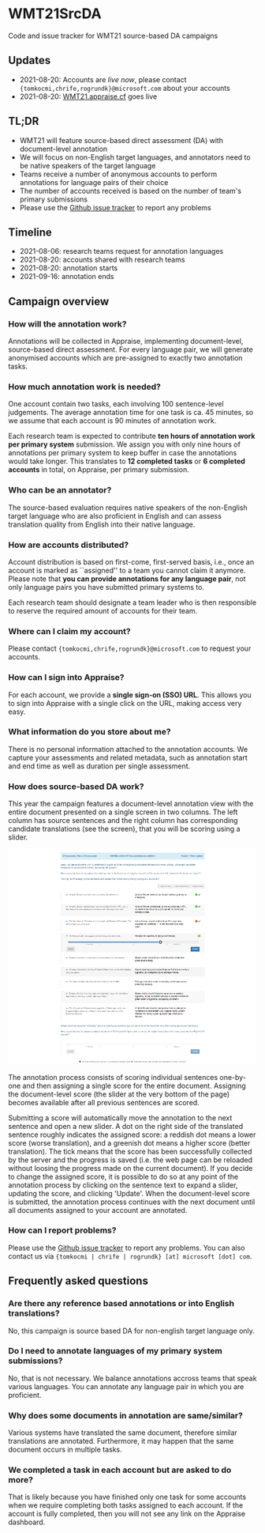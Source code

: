 # WMT21SrcDA

Code and issue tracker for WMT21 source-based DA campaigns

## Updates

- 2021-08-20: Accounts are *live now*, please contact `{tomkocmi,chrife,rogrundk}@microsoft.com` about your accounts
- 2021-08-20: [WMT21.appraise.cf](http://wmt21.appraise.cf) goes live

## TL;DR

- WMT21 will feature source-based direct assessment (DA) with document-level annotation
- We will focus on non-English target languages, and annotators need to be native speakers of the target language
- Teams receive a number of anonymous accounts to perform annotations for language pairs of their choice
- The number of accounts received is based on the number of team's primary submissions
- Please use the [Github issue tracker](https://github.com/AppraiseDev/WMT21SrcDA/issues) to report any problems

## Timeline

- 2021-08-06: research teams request for annotation languages
- 2021-08-20: accounts shared with research teams
- 2021-08-20: annotation starts
- 2021-09-16: annotation ends

## Campaign overview

### How will the annotation work?

Annotations will be collected in Appraise, implementing document-level,
source-based direct assessment. For every language pair, we will generate
anonymised accounts which are pre-assigned to exactly two annotation tasks.

### How much annotation work is needed?

One account contain two tasks, each involving 100 sentence-level judgements.
The average annotation time for one task is ca. 45 minutes, so we assume that
each account is 90 minutes of annotation work.

Each research team is expected to contribute **ten hours of annotation work
per primary system** submission. We assign you with only nine hours of
annotations per primary system to keep buffer in case the annotations
would take longer. This translates to **12 completed tasks** or
**6 completed accounts** in total, on Appraise, per primary submission.

### Who can be an annotator?

The source-based evaluation requires native speakers of the non-English target
language who are also proficient in English and can assess translation quality
from English into their native language.

### How are accounts distributed?

Account distribution is based on first-come, first-served basis, i.e., once
an account is marked as ``assigned'' to a team you cannot claim it anymore.
Please note that **you can provide annotations for any language pair**, not
only language pairs you have submitted primary systems to.

Each research team should designate a team leader who is then responsible to
reserve the required amount of accounts for their team.

### Where can I claim my account?

Please contact `{tomkocmi,chrife,rogrundk}@microsoft.com` to request your accounts.

### How can I sign into Appraise?

For each account, we provide a **single sign-on (SSO) URL**. This allows you
to sign into Appraise with a single click on the URL, making access very easy.

### What information do you store about me?

There is no personal information attached to the annotation accounts. We
capture your assessments and related metadata, such as annotation start and
end time as well as duration per single assessment.

### How does source-based DA work?

This year the campaign features a document-level annotation view with the
entire document presented on a single screen in two columns. The left column
has source sentences and the right column has corresponding candidate
translations (see the screen), that you will be scoring using a slider.

![Screenshot of WMT21](/images/screen_wmt20.png)

The annotation process consists of scoring individual sentences one-by-one and
then assigning a single score for the entire document. Assigning the
document-level score (the slider at the very bottom of the page) becomes
available after all previous sentences are scored.

Submitting a score will automatically move the annotation to the next sentence
and open a new slider. A dot on the right side of the translated sentence
roughly indicates the assigned score: a reddish dot means a lower score (worse
translation), and a greenish dot means a higher score (better translation). The
tick means that the score has been successfully collected by the server and the
progress is saved (i.e. the web page can be reloaded without loosing the
progress made on the current document). If you decide to change the assigned
score, it is possible to do so at any point of the annotation process by
clicking on the sentence text to expand a slider, updating the score, and
clicking 'Update'. When the document-level score is submitted, the annotation
process continues with the next document until all documents assigned to your
account are annotated.

### How can I report problems?

Please use the [Github issue tracker](https://github.com/AppraiseDev/WMT21SrcDA/issues)
to report any problems. You can also contact us via ``{tomkocmi | chrife | rogrundk} [at] microsoft [dot] com``.

## Frequently asked questions

### Are there any reference based annotations or into English translations?

No, this campaign is source based DA for non-english target language only.

### Do I need to annotate languages of my primary system submissions?

No, that is not necessary. We balance annotations accross teams that speak various
languages. You can annotate any language pair in which you are proficient.

### Why does some documents in annotation are same/similar?

Various systems have translated the same document, therefore similar translations are
annotated. Furthermore, it may happen that the same document occurs in multiple tasks.

### We completed a task in each account but are asked to do more?

That is likely because you have finished only one task for some accounts when
we require completing both tasks assigned to each account. If the account is
fully completed, then you will not see any link on the Appraise dashboard.
